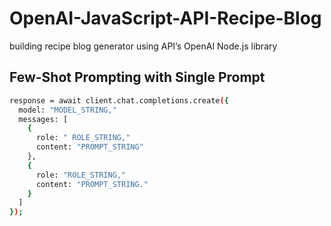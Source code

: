# OpenAI-JavaScript-API-Recipe-Blog
 building recipe blog generator using API’s OpenAI Node.js library


<h2>Few-Shot Prompting with Single Prompt </h2>  

```bash
response = await client.chat.completions.create({
  model: "MODEL_STRING," 
  messages: [ 
    { 
      role: " ROLE_STRING,"
      content: "PROMPT_STRING"
    },
    { 
      role: "ROLE_STRING,"
      content: "PROMPT_STRING."
    }
  ] 
});
```
